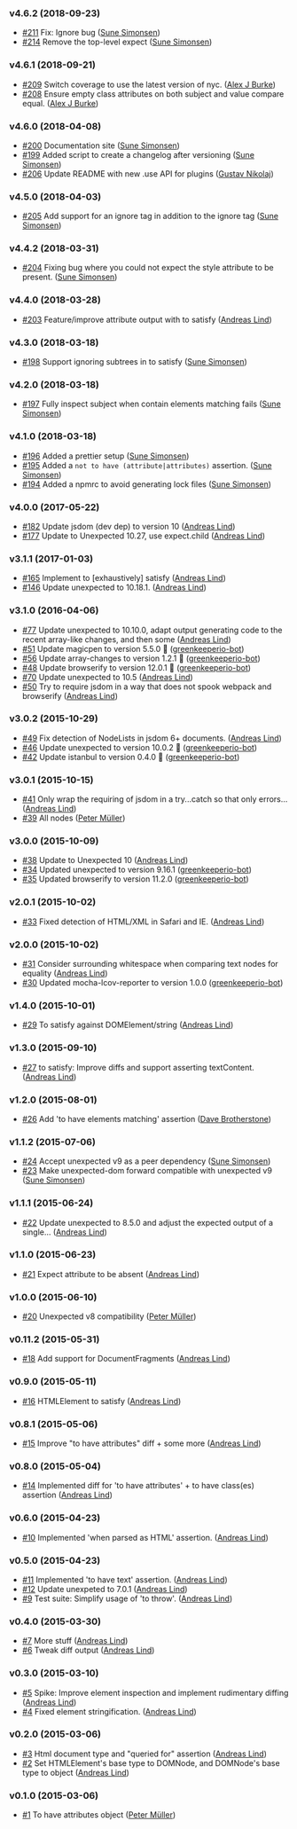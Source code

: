 ### v4.6.2 (2018-09-23)

- [#211](https://github.com/Munter/unexpected-dom/pull/211) Fix: Ignore bug ([Sune Simonsen](mailto:sune@we-knowhow.dk))
- [#214](https://github.com/Munter/unexpected-dom/pull/214) Remove the top-level expect ([Sune Simonsen](mailto:sune@we-knowhow.dk))

### v4.6.1 (2018-09-21)

- [#209](https://github.com/Munter/unexpected-dom/pull/209) Switch coverage to use the latest version of nyc. ([Alex J Burke](mailto:alex@alexjeffburke.com))
- [#208](https://github.com/Munter/unexpected-dom/pull/208) Ensure empty class attributes on both subject and value compare equal. ([Alex J Burke](mailto:alex@alexjeffburke.com))

### v4.6.0 (2018-04-08)

- [#200](https://github.com/Munter/unexpected-dom/pull/200) Documentation site ([Sune Simonsen](mailto:sune@we-knowhow.dk))
- [#199](https://github.com/Munter/unexpected-dom/pull/199) Added script to create a changelog after versioning ([Sune Simonsen](mailto:sune@we-knowhow.dk))
- [#206](https://github.com/Munter/unexpected-dom/pull/206) Update README with new .use API for plugins ([Gustav Nikolaj](mailto:gustavnikolaj@gmail.com))

### v4.5.0 (2018-04-03)

- [#205](https://github.com/Munter/unexpected-dom/pull/205) Add support for an ignore tag in addition to the ignore tag ([Sune Simonsen](mailto:sune@we-knowhow.dk))

### v4.4.2 (2018-03-31)

- [#204](https://github.com/Munter/unexpected-dom/pull/204) Fixing bug where you could not expect the style attribute to be present. ([Sune Simonsen](mailto:sune@we-knowhow.dk))

### v4.4.0 (2018-03-28)

- [#203](https://github.com/Munter/unexpected-dom/pull/203) Feature/improve attribute output with to satisfy ([Andreas Lind](mailto:andreaslindpetersen@gmail.com))

### v4.3.0 (2018-03-18)

- [#198](https://github.com/Munter/unexpected-dom/pull/198) Support ignoring subtrees in to satisfy ([Sune Simonsen](mailto:sune@we-knowhow.dk))

### v4.2.0 (2018-03-18)

- [#197](https://github.com/Munter/unexpected-dom/pull/197) Fully inspect subject when contain elements matching fails ([Sune Simonsen](mailto:sune@we-knowhow.dk))

### v4.1.0 (2018-03-18)

- [#196](https://github.com/Munter/unexpected-dom/pull/196) Added a prettier setup ([Sune Simonsen](mailto:sune@we-knowhow.dk))
- [#195](https://github.com/Munter/unexpected-dom/pull/195) Added a `not to have (attribute|attributes)` assertion. ([Sune Simonsen](mailto:sune@we-knowhow.dk))
- [#194](https://github.com/Munter/unexpected-dom/pull/194) Added a npmrc to avoid generating lock files ([Sune Simonsen](mailto:sune@we-knowhow.dk))

### v4.0.0 (2017-05-22)

- [#182](https://github.com/Munter/unexpected-dom/pull/182) Update jsdom (dev dep) to version 10 ([Andreas Lind](mailto:andreas@one.com))
- [#177](https://github.com/Munter/unexpected-dom/pull/177) Update to Unexpected 10.27, use expect.child ([Andreas Lind](mailto:andreas@one.com))

### v3.1.1 (2017-01-03)

- [#165](https://github.com/Munter/unexpected-dom/pull/165) Implement <DOMTextNode> to [exhaustively] satisfy <regexp> ([Andreas Lind](mailto:andreas@one.com))
- [#146](https://github.com/Munter/unexpected-dom/pull/146) Update unexpected to 10.18.1. ([Andreas Lind](mailto:andreas@one.com))

### v3.1.0 (2016-04-06)

- [#77](https://github.com/Munter/unexpected-dom/pull/77) Update unexpected to 10.10.0, adapt output generating code to the recent array-like changes, and then some ([Andreas Lind](mailto:andreas@one.com))
- [#51](https://github.com/Munter/unexpected-dom/pull/51) Update magicpen to version 5.5.0 🚀 ([greenkeeperio-bot](mailto:support@greenkeeper.io))
- [#56](https://github.com/Munter/unexpected-dom/pull/56) Update array-changes to version 1.2.1 🚀 ([greenkeeperio-bot](mailto:support@greenkeeper.io))
- [#48](https://github.com/Munter/unexpected-dom/pull/48) Update browserify to version 12.0.1 🚀 ([greenkeeperio-bot](mailto:support@greenkeeper.io))
- [#70](https://github.com/Munter/unexpected-dom/pull/70) Update unexpected to 10.5 ([Andreas Lind](mailto:andreas@one.com))
- [#50](https://github.com/Munter/unexpected-dom/pull/50) Try to require jsdom in a way that does not spook webpack and browserify ([Andreas Lind](mailto:andreas@one.com))

### v3.0.2 (2015-10-29)

- [#49](https://github.com/Munter/unexpected-dom/pull/49) Fix detection of NodeLists in jsdom 6+ documents. ([Andreas Lind](mailto:andreas@one.com))
- [#46](https://github.com/Munter/unexpected-dom/pull/46) Update unexpected to version 10.0.2 🚀 ([greenkeeperio-bot](mailto:support@greenkeeper.io))
- [#42](https://github.com/Munter/unexpected-dom/pull/42) Update istanbul to version 0.4.0 🚀 ([greenkeeperio-bot](mailto:support@greenkeeper.io))

### v3.0.1 (2015-10-15)

- [#41](https://github.com/Munter/unexpected-dom/pull/41) Only wrap the requiring of jsdom in a try...catch so that only errors… ([Andreas Lind](mailto:andreas@one.com))
- [#39](https://github.com/Munter/unexpected-dom/pull/39) All nodes ([Peter Müller](mailto:munter@fumle.dk))

### v3.0.0 (2015-10-09)

- [#38](https://github.com/Munter/unexpected-dom/pull/38) Update to Unexpected 10 ([Andreas Lind](mailto:andreas@one.com))
- [#34](https://github.com/Munter/unexpected-dom/pull/34) Updated unexpected to version 9.16.1 ([greenkeeperio-bot](mailto:support@greenkeeper.io))
- [#35](https://github.com/Munter/unexpected-dom/pull/35) Updated browserify to version 11.2.0 ([greenkeeperio-bot](mailto:support@greenkeeper.io))

### v2.0.1 (2015-10-02)

- [#33](https://github.com/Munter/unexpected-dom/pull/33) Fixed detection of HTML/XML in Safari and IE. ([Andreas Lind](mailto:andreas@one.com))

### v2.0.0 (2015-10-02)

- [#31](https://github.com/Munter/unexpected-dom/pull/31) Consider surrounding whitespace when comparing text nodes for equality ([Andreas Lind](mailto:andreas@one.com))
- [#30](https://github.com/Munter/unexpected-dom/pull/30) Updated mocha-lcov-reporter to version 1.0.0 ([greenkeeperio-bot](mailto:support@greenkeeper.io))

### v1.4.0 (2015-10-01)

- [#29](https://github.com/Munter/unexpected-dom/pull/29) To satisfy against DOMElement/string ([Andreas Lind](mailto:andreas@one.com))

### v1.3.0 (2015-09-10)

- [#27](https://github.com/Munter/unexpected-dom/pull/27) to satisfy: Improve diffs and support asserting textContent. ([Andreas Lind](mailto:andreas@one.com))

### v1.2.0 (2015-08-01)

- [#26](https://github.com/Munter/unexpected-dom/pull/26) Add 'to have elements matching' assertion ([Dave Brotherstone](mailto:davegb@pobox.com))

### v1.1.2 (2015-07-06)

- [#24](https://github.com/Munter/unexpected-dom/pull/24) Accept unexpected v9 as a peer dependency ([Sune Simonsen](mailto:sune@we-knowhow.dk))
- [#23](https://github.com/Munter/unexpected-dom/pull/23) Make unexpected-dom forward compatible with unexpected v9 ([Sune Simonsen](mailto:sune@we-knowhow.dk))

### v1.1.1 (2015-06-24)

- [#22](https://github.com/Munter/unexpected-dom/pull/22) Update unexpected to 8.5.0 and adjust the expected output of a single… ([Andreas Lind](mailto:andreas@one.com))

### v1.1.0 (2015-06-23)

- [#21](https://github.com/Munter/unexpected-dom/pull/21) Expect attribute to be absent ([Andreas Lind](mailto:andreas@one.com))

### v1.0.0 (2015-06-10)

- [#20](https://github.com/Munter/unexpected-dom/pull/20) Unexpected v8 compatibility ([Peter Müller](mailto:munter@fumle.dk))

### v0.11.2 (2015-05-31)

- [#18](https://github.com/Munter/unexpected-dom/pull/18) Add support for DocumentFragments ([Andreas Lind](mailto:andreas@one.com))

### v0.9.0 (2015-05-11)

- [#16](https://github.com/Munter/unexpected-dom/pull/16) HTMLElement to satisfy ([Andreas Lind](mailto:andreas@one.com))

### v0.8.1 (2015-05-06)

- [#15](https://github.com/Munter/unexpected-dom/pull/15) Improve "to have attributes" diff + some more ([Andreas Lind](mailto:andreas@one.com))

### v0.8.0 (2015-05-04)

- [#14](https://github.com/Munter/unexpected-dom/pull/14) Implemented diff for 'to have attributes' + to have class(es) assertion ([Andreas Lind](mailto:andreas@one.com))

### v0.6.0 (2015-04-23)

- [#10](https://github.com/Munter/unexpected-dom/pull/10) Implemented 'when parsed as HTML' assertion. ([Andreas Lind](mailto:andreas@one.com))

### v0.5.0 (2015-04-23)

- [#11](https://github.com/Munter/unexpected-dom/pull/11) Implemented 'to have text' assertion. ([Andreas Lind](mailto:andreas@one.com))
- [#12](https://github.com/Munter/unexpected-dom/pull/12) Update unexpeted to 7.0.1 ([Andreas Lind](mailto:andreas@one.com))
- [#9](https://github.com/Munter/unexpected-dom/pull/9) Test suite: Simplify usage of 'to throw'. ([Andreas Lind](mailto:andreas@one.com))

### v0.4.0 (2015-03-30)

- [#7](https://github.com/Munter/unexpected-dom/pull/7) More stuff ([Andreas Lind](mailto:andreas@one.com))
- [#6](https://github.com/Munter/unexpected-dom/pull/6) Tweak diff output ([Andreas Lind](mailto:andreas@one.com))

### v0.3.0 (2015-03-10)

- [#5](https://github.com/Munter/unexpected-dom/pull/5) Spike: Improve element inspection and implement rudimentary diffing ([Andreas Lind](mailto:andreas@one.com))
- [#4](https://github.com/Munter/unexpected-dom/pull/4) Fixed element stringification. ([Andreas Lind](mailto:andreas@one.com))

### v0.2.0 (2015-03-06)

- [#3](https://github.com/Munter/unexpected-dom/pull/3) Html document type and "queried for" assertion ([Andreas Lind](mailto:andreas@one.com))
- [#2](https://github.com/Munter/unexpected-dom/pull/2) Set HTMLElement's base type to DOMNode, and DOMNode's base type to object ([Andreas Lind](mailto:andreas@one.com))

### v0.1.0 (2015-03-06)

- [#1](https://github.com/Munter/unexpected-dom/pull/1) To have attributes object ([Peter Müller](mailto:munter@fumle.dk))

